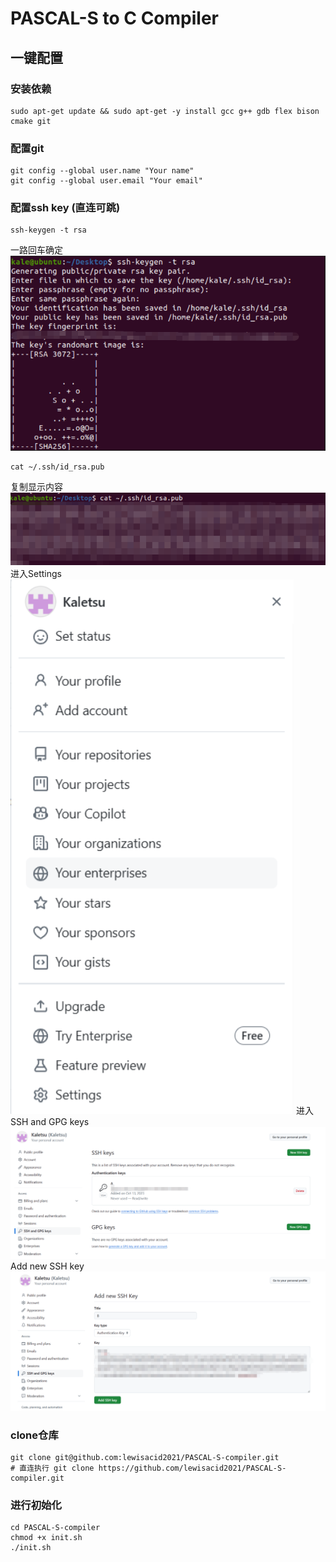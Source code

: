 # PASCAL-S to C Compiler

## 一键配置

### 安装依赖
``` shell
sudo apt-get update && sudo apt-get -y install gcc g++ gdb flex bison cmake git
```
### 配置git
``` shell
git config --global user.name "Your name" 
git config --global user.email "Your email"
``` 
### 配置ssh key (直连可跳)
``` shell
ssh-keygen -t rsa
```
一路回车确定
![alt text](/turtorial/image-1.png)
``` shell
cat ~/.ssh/id_rsa.pub
```
复制显示内容
![alt text](/turtorial/image-2.png)
进入Settings
![alt text](/turtorial/image-3.png)
进入SSH and GPG keys
![alt text](/turtorial/image-4.png)
Add new SSH key
![alt text](/turtorial/image-5.png)
### clone仓库
``` shell
git clone git@github.com:lewisacid2021/PASCAL-S-compiler.git
# 直连执行 git clone https://github.com/lewisacid2021/PASCAL-S-compiler.git
```
### 进行初始化
``` shell
cd PASCAL-S-compiler
chmod +x init.sh
./init.sh
```



